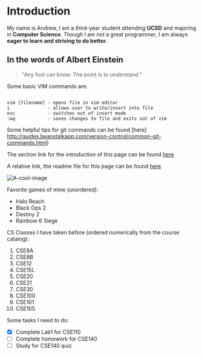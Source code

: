 # Introduction

My name is Andrew, I am a third-year student attending **UCSD** and majoring in **Computer Science**. Though I am *not* a great programmer, I am always **eager to learn and striving to do better.**

## In the words of Albert Einstein
>"Any fool can know. The point is to understand."

Some basic VIM commands are:
```

vim [filename] - opens file in vim editor
i              - allows user to write/insert into file
esc            - switches out of insert mode
:wq            - saves changes to file and exits out of vim
```

Some helpful tips for git commands can be found [here] http://guides.beanstalkapp.com/version-control/common-git-commands.html)

The section link for the introduction of this page can be found [here](#Introduction)

A relative link, the readme file for this page can be found [here](README.md)

![A-cool-image](https://cdn.discordapp.com/attachments/411004627916554240/892174001269522492/frabz-Computer-Science-Major-What-my-friends-think-I-do-What-my-mom-th-3afa25.png)

Favorite games of mine (unordered):
- Halo Reach
- Black Ops 2
- Destiny 2
- Rainbow 6 Siege

CS Classes I have taken before (ordered numerically from the course catalog):
1. CSE8A
2. CSE8B
3. CSE12
4. CSE15L
5. CSE20
6. CSE21
7. CSE30
8. CSE100
9. CSE101
10. CSE105


Some tasks I need to do:
- [x] Complete Lab1 for CSE110
- [ ] Complete homework for CSE140
- [ ] Study for CSE140 quiz